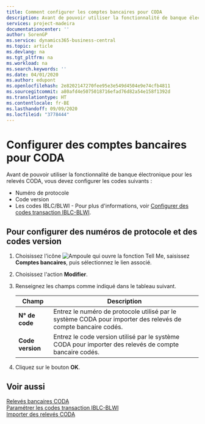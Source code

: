```yaml
---
title: Comment configurer les comptes bancaires pour CODA
description: Avant de pouvoir utiliser la fonctionnalité de banque électronique pour les relevés CODA, vous devez configurer certains codes.
services: project-madeira
documentationcenter: ''
author: SorenGP
ms.service: dynamics365-business-central
ms.topic: article
ms.devlang: na
ms.tgt_pltfrm: na
ms.workload: na
ms.search.keywords: ''
ms.date: 04/01/2020
ms.author: edupont
ms.openlocfilehash: 2e8202147270fee95e3e549d4504e9e74cfb4811
ms.sourcegitcommit: a80afd4e5075018716efad76d82a54e158f1392d
ms.translationtype: HT
ms.contentlocale: fr-BE
ms.lasthandoff: 09/09/2020
ms.locfileid: "3778444"
---
```

# <a name="set-up-bank-accounts-for-coda"></a>Configurer des comptes bancaires pour CODA
Avant de pouvoir utiliser la fonctionnalité de banque électronique pour les relevés CODA, vous devez configurer les codes suivants :  

- Numéro de protocole  
- Code version  
- Les codes IBLC/BLWI - Pour plus d'informations, voir [Configurer des codes transaction IBLC-BLWI](how-to-set-up-iblc-blwi-transaction-codes.md).  

## <a name="to-set-up-protocol-numbers-and-version-codes"></a>Pour configurer des numéros de protocole et des codes version  

1.  Choisissez l'icône ![Ampoule qui ouvre la fonction Tell Me](../../media/ui-search/search_small.png "Dites-moi ce que vous voulez faire"), saisissez **Comptes bancaires**, puis sélectionnez le lien associé.  
2.  Choisissez l'action **Modifier**.  
3.  Renseignez les champs comme indiqué dans le tableau suivant.  

    |Champ|Description|  
    |---------------------------------|---------------------------------------|  
    |**N° de code**|Entrez le numéro de protocole utilisé par le système CODA pour importer des relevés de compte bancaire codés.|  
    |**Code version**|Entrez le code version utilisé par le système CODA pour importer des relevés de compte bancaire codés.|  

4.  Cliquez sur le bouton **OK**.  

## <a name="see-also"></a>Voir aussi  
 [Relevés bancaires CODA](coda-bank-statements.md)   
 [Paramétrer les codes transaction IBLC-BLWI](how-to-set-up-iblc-blwi-transaction-codes.md)   
 [Importer des relevés CODA](how-to-import-coda-statements.md)
